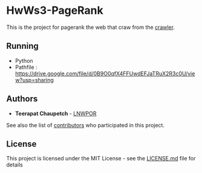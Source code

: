 # HwWs3-PageRank
This is the project for pagerank the web that craw from the [crawler](https://github.com/LNWPOR?tab=repositories).

## Running
* Python
* Pathfile : https://drive.google.com/file/d/0B9O0qfX4FFUwdEFJaTRuX2R3c0U/view?usp=sharing

## Authors

* **Teerapat Chaupetch** - [LNWPOR](https://github.com/LNWPOR)

See also the list of [contributors](https://github.com/LNWPOR/HwWs3-PageRank/contributors) who participated in this project.

## License

This project is licensed under the MIT License - see the [LICENSE.md](LICENSE.md) file for details
